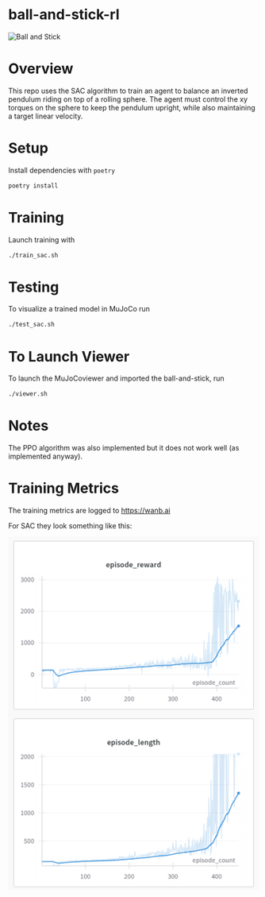 # ball-and-stick-rl

<img src="static/ball_and_stick.gif" alt="Ball and Stick" width="1000">

<!-- <video src="static/ball_and_stick.mp4" controls="controls" style="max-width: 730px;" autoplay="autoplay">
</video> -->

# Overview

This repo uses the SAC algorithm to train an agent to balance an inverted pendulum riding on top of a rolling sphere. The agent must
control the xy torques on the sphere to keep the pendulum upright, while also maintaining a target linear velocity.

# Setup

Install dependencies with `poetry`

```bash
poetry install
```

# Training

Launch training with

```bash
./train_sac.sh
```

# Testing

To visualize a trained model in MuJoCo run

```bash
./test_sac.sh
```

# To Launch Viewer

To launch the MuJoCoviewer and imported the ball-and-stick, run

```bash
./viewer.sh
```

# Notes

The PPO algorithm was also implemented but it does not work well (as implemented anyway).

# Training Metrics

The training metrics are logged to https://wanb.ai

For SAC they look something like this:

<img src="static/training_metrics.png" alt="SAC Metrics" width="600">
